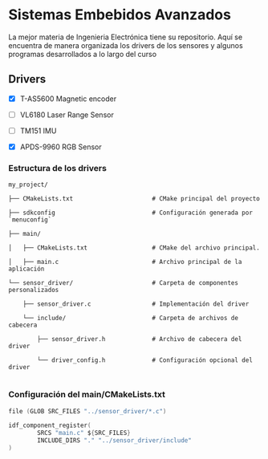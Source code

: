 # Sistemas Embebidos Avanzados

La mejor materia de Ingenieria Electrónica tiene su repositorio. Aquí se encuentra de manera organizada los drivers de los sensores y algunos programas desarrollados a lo largo del curso

## Drivers
- [x] T-AS5600 Magnetic encoder

- [ ] VL6180 Laser Range Sensor

- [ ] TM151 IMU

- [x] APDS-9960 RGB Sensor

### Estructura de los drivers
```
my_project/

├── CMakeLists.txt                      # CMake principal del proyecto

├── sdkconfig                           # Configuración generada por `menuconfig`

├── main/

│   ├── CMakeLists.txt                  # CMake del archivo principal.

│   ├── main.c                          # Archivo principal de la aplicación

└── sensor_driver/                      # Carpeta de componentes personalizados

    ├── sensor_driver.c                 # Implementación del driver

    └── include/                        # Carpeta de archivos de cabecera
        
        ├── sensor_driver.h             # Archivo de cabecera del driver
        
        └── driver_config.h             # Configuración opcional del driver
    

```

### Configuración del main/CMakeLists.txt

```c
file (GLOB SRC_FILES "../sensor_driver/*.c")

idf_component_register(
        SRCS "main.c" ${SRC_FILES}
        INCLUDE_DIRS "." "../sensor_driver/include"
)

``` 
